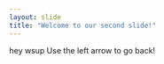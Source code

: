 ```yaml
---
layout: slide
title: "Welcome to our second slide!"
---
```

hey wsup
Use the left arrow to go back!

